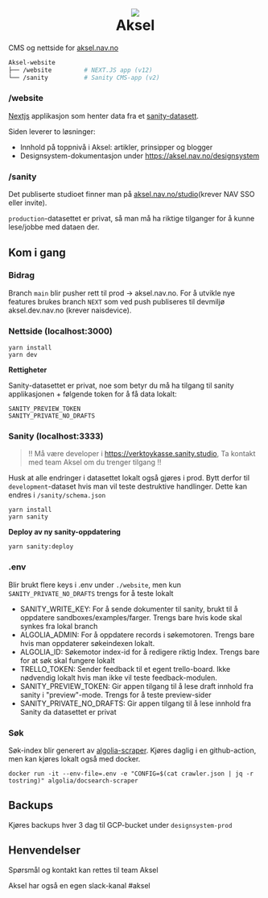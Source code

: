 <h1 align="center">
    <img src="https://user-images.githubusercontent.com/26967723/164701858-e8237611-1285-4c68-b9e3-e047499b94cf.svg" />
    <br/>Aksel
</h1>

CMS og nettside for [aksel.nav.no](https://aksel.nav.no/)

```sh
Aksel-website
├── /website         # NEXT.JS app (v12)
└── /sanity          # Sanity CMS-app (v2)
```

### /website

[Nextjs](https://nextjs.org/) applikasjon som henter data fra et [sanity-datasett](https://www.sanity.io/).

Siden leverer to løsninger:

- Innhold på toppnivå i Aksel: artikler, prinsipper og blogger
- Designsystem-dokumentasjon under https://aksel.nav.no/designsystem

### /sanity

Det publiserte studioet finner man på [aksel.nav.no/studio](https://aksel.nav.no/studio)(krever NAV SSO eller invite).

`production`-datasettet er privat, så man må ha riktige tilganger for å kunne lese/jobbe med dataen der.

## Kom i gang

### Bidrag

Branch `main` blir pusher rett til prod -> aksel.nav.no. For å utvikle nye features brukes branch `NEXT` som
ved push publiseres til devmiljø aksel.dev.nav.no (krever naisdevice).

### Nettside (localhost:3000)

```
yarn install
yarn dev
```

**Rettigheter**

Sanity-datasettet er privat, noe som betyr du må ha tilgang til sanity applikasjonen + følgende token for å få data lokalt:

```
SANITY_PREVIEW_TOKEN
SANITY_PRIVATE_NO_DRAFTS
```

### Sanity (localhost:3333)

> !! Må være developer i https://verktoykasse.sanity.studio, Ta kontakt med team Aksel om du trenger tilgang !!

Husk at alle endringer i datasettet lokalt også gjøres i prod. Bytt derfor til `development`-dataset hvis man vil teste destruktive handlinger. Dette kan endres i `/sanity/schema.json`

```
yarn install
yarn sanity
```

**Deploy av ny sanity-oppdatering**

```
yarn sanity:deploy
```

### .env

Blir brukt flere keys i .env under `./website`, men kun `SANITY_PRIVATE_NO_DRAFTS` trengs for å teste lokalt

- SANITY_WRITE_KEY:
  For å sende dokumenter til sanity, brukt til å oppdatere sandboxes/examples/farger. Trengs bare hvis kode skal synkes fra lokal branch
- ALGOLIA_ADMIN:
  For å oppdatere records i søkemotoren. Trengs bare hvis man oppdaterer søkeindexen lokalt.
- ALGOLIA_ID:
  Søkemotor index-id for å redigere riktig Index. Trengs bare for at søk skal fungere lokalt
- TRELLO_TOKEN: Sender feedback til et egent trello-board. Ikke nødvendig lokalt hvis man ikke vil teste feedback-modulen.
- SANITY_PREVIEW_TOKEN: Gir appen tilgang til å lese draft innhold fra sanity i "preview"-mode. Trengs for å teste preview-sider
- SANITY_PRIVATE_NO_DRAFTS: Gir appen tilgang til å lese innhold fra Sanity da datasettet er privat

### Søk

Søk-index blir generert av [algolia-scraper](https://github.com/algolia/docsearch-scraper). Kjøres daglig i en github-action, men kan kjøres lokalt også med docker.

```
docker run -it --env-file=.env -e "CONFIG=$(cat crawler.json | jq -r tostring)" algolia/docsearch-scraper
```

## Backups

Kjøres backups hver 3 dag til GCP-bucket under `designsystem-prod`

## Henvendelser

Spørsmål og kontakt kan rettes til team Aksel

Aksel har også en egen slack-kanal #aksel
